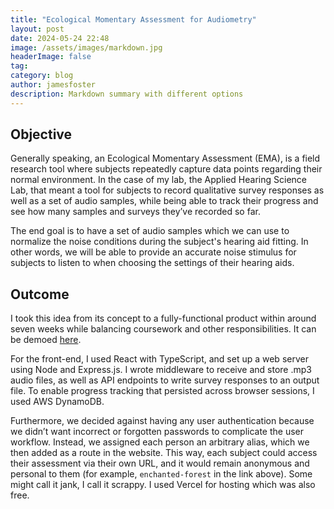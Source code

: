 ```yaml
---
title: "Ecological Momentary Assessment for Audiometry"
layout: post
date: 2024-05-24 22:48
image: /assets/images/markdown.jpg
headerImage: false
tag:
category: blog
author: jamesfoster
description: Markdown summary with different options
---
```


## Objective

Generally speaking, an Ecological Momentary Assessment (EMA), is a field research tool where subjects repeatedly capture data points regarding their normal environment. In the case of my lab, the Applied Hearing Science Lab, that meant a tool for subjects to record qualitative survey responses as well as a set of audio samples, while being able to track their progress and see how many samples and surveys they’ve recorded so far.

The end goal is to have a set of audio samples which we can use to normalize the noise conditions during the subject's hearing aid fitting. In other words, we will be able to provide an accurate noise stimulus for subjects to listen to when choosing the settings of their hearing aids.


## Outcome

I took this idea from its concept to a fully-functional product within around seven weeks while balancing coursework and other responsibilities. It can be demoed [here](https://ema-frontend.vercel.app/enchanted-forest). 

For the front-end, I used React with TypeScript, and set up a web server using Node and Express.js. I wrote middleware to receive and store .mp3 audio files, as well as API endpoints to write survey responses to an output file. To enable progress tracking that persisted across browser sessions, I used AWS DynamoDB. 

Furthermore, we decided against having any user authentication because we didn’t want incorrect or forgotten passwords to complicate the user workflow. Instead, we assigned each person an arbitrary alias, which we then added as a route in the website. This way, each subject could access their assessment via their own URL, and it would remain anonymous and personal to them (for example, `enchanted-forest` in the link above). Some might call it jank, I call it scrappy. I used Vercel for hosting which was also free. 